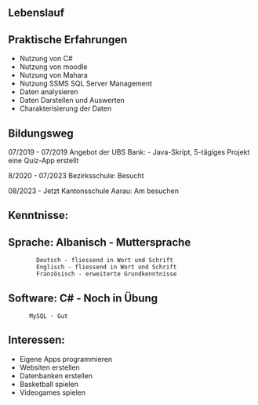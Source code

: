 ## Lebenslauf



## Praktische Erfahrungen

- Nutzung von C#
- Nutzung von moodle
- Nutzung von Mahara
- Nutzung SSMS SQL Server Management
- Daten analysieren
- Daten Darstellen und Auswerten
- Charakterisierung der Daten



## Bildungsweg

07/2019 - 07/2019        Angebot der UBS Bank: - Java-Skript, 5-tägiges Projekt
                                                 eine Quiz-App erstellt

8/2020 - 07/2023        Bezirksschule: Besucht


08/2023 - Jetzt          Kantonsschule Aarau: Am besuchen



## Kenntnisse: 

## Sprache:    Albanisch - Muttersprache
            Deutsch - fliessend in Wort und Schrift
            Englisch - fliessend in Wort und Schrift
            Französisch - erweiterte Grundkenntnisse

## Software: C# - Noch in Übung
          MySQL - Gut
          

            
## Interessen: 
- Eigene Apps programmieren
- Websiten erstellen
- Datenbanken erstellen
- Basketball spielen
- Videogames spielen
